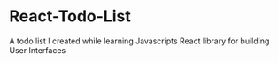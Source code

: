 # React-Todo-List

A todo list I created while learning Javascripts React library for building User Interfaces
